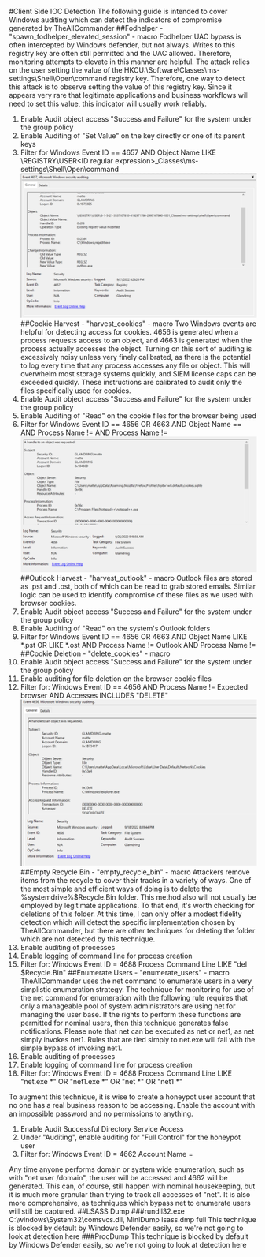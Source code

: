 #Client Side IOC Detection
The following guide is intended to cover Windows auditing which can detect the indicators of compromise generated by TheAllCommander
##Fodhelper - "spawn_fodhelper_elevated_session" - macro
Fodhelper UAC bypass is often intercepted by Windows defender, but not always. Writes to this registry key are often still permitted and the UAC allowed. Therefore, monitoring attempts to elevate in this manner are helpful.
The attack relies on the user setting the value of the HKCU:\Software\Classes\ms-settings\Shell\Open\command registry key. Therefore, one way to detect this attack is to observe setting the value of this registry key. Since it appears very rare that legitimate applications and business workflows will need to set this value, this indicator will usually work reliably.
1) Enable Audit object access "Success and Failure" for the system under the group policy
2) Enable Auditing of "Set Value" on the key directly or one of its parent keys
3) Filter for
	Windows Event ID == 4657 AND
	Object Name LIKE \REGISTRY\USER\<ID regular expression>_Classes\ms-settings\Shell\Open\command
![Deletion](fod_helper.png)
##Cookie Harvest - "harvest_cookies" - macro
Two Windows events are helpful for detecting access for cookies. 4656 is generated when a process requests access to an object, and 4663 is generated when the process actually accesses the object. Turning on this sort of auditing is excessively noisy unless very finely calibrated, as there is the potential to log every time that any process accesses any file or object. This will overwhelm most storage systems quickly, and SIEM license caps can be exceeded quickly. These instructions are calibrated to audit only the files specifically used for cookies.
1) Enable Audit object access "Success and Failure" for the system under the group policy
2) Enable Auditing of "Read" on the cookie files for the browser being used
3) Filter for 
	Windows Event ID == 4656 OR 4663 AND
	Object Name == <target cookie file> AND
	Process Name != <target browser> AND
	Process Name != <backup software solution>
![Cookie Harvest](Cookie_access.png)	
##Outlook Harvest - "harvest_outlook" - macro
Outlook files are stored as .pst and .ost, both of which can be read to grab stored emails. Similar logic can be used to identify compromise of these files as we used with browser cookies.
1) Enable Audit object access "Success and Failure" for the system under the group policy
2) Enable Auditing of "Read" on the system's Outlook folders
3) Filter for 
	Windows Event ID == 4656 OR 4663 AND
	Object Name LIKE *.pst OR LIKE *.ost AND
	Process Name != Outlook AND
	Process Name != <backup software solution>
##Cookie Deletion  - "delete_cookies" - macro
1) Enable Audit object access "Success and Failure" for the system under the group policy
2) Enable auditing for file deletion on the browser cookie files
3) Filter for:
	Windows Event ID == 4656 AND
	Process Name != Expected browser AND
	Accesses INCLUDES "DELETE"
![Deletion](cookie_delete.png)
##Empty Recycle Bin - "empty_recycle_bin" - macro
Attackers remove items from the recycle to cover their tracks in a variety of ways. One of the most simple and efficient ways of doing is to delete the %systemdrive%\$Recycle.Bin folder. This method also will not usually be employed by legitimate applications. To that end, it's worth checking for deletions of this folder. 
At this time, I can only offer a modest fidelity detection which will detect the specific implementation chosen by TheAllCommander, but there are other techniques for deleting the folder which are not detected by this technique.
1) Enable auditing of processes
2) Enable logging of command line for process creation
3) Filter for:
	Windows Event ID = 4688
	Process Command Line LIKE "del <regular expression for spaces and arguments> $Recycle.Bin"
##Enumerate Users - "enumerate_users" - macro
TheAllCommander uses the net command to enumerate users in a very simplistic enumeration strategy. The technique for monitoring for use of the net command for enumeration with the following rule requires that only a manageable pool of system administrators are using net for managing the user base. If the rights to perform these functions are permitted for nominal users, then this technique generates false notifications.
Please note that net can be executed as net or net1, as net simply invokes net1. Rules that are tied simply to net.exe will fail with the simple bypass of invoking net1.
1) Enable auditing of processes
2) Enable logging of command line for process creation
3) Filter for:
	Windows Event ID = 4688
	Process Command Line LIKE "net.exe *" OR "net1.exe *" OR "net *" OR "net1 *"
	
To augment this technique, it is wise to create a honeypot user account that no one has a real business reason to be accessing. Enable the account with an impossible password and no permissions to anything. 
1) Enable Audit Successful Directory Service Access
2) Under "Auditing", enable auditing for "Full Control" for the honeypot user
3) Filter for:
	Windows Event ID = 4662
	Account Name = <your honeypot>
	
Any time anyone performs domain or system wide enumeration, such as with "net user /domain", the user will be accessed and 4662 will be generated. This can, of course, still happen with nominal housekeeping, but it is much more granular than trying to track all accesses of "net". It is also more comprehensive, as techniques which bypass net to enumerate users will still be captured.
##LSASS Dump
###rundll32.exe C:\windows\System32\comsvcs.dll, MiniDump <LSASS PID> lsass.dmp full
This technique is blocked by default by Windows Defender easily, so we're not going to look at detection here
###ProcDump
This technique is blocked by default by Windows Defender easily, so we're not going to look at detection here